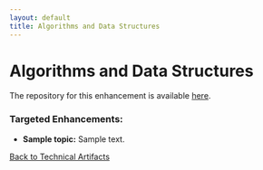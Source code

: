 ```yaml
---
layout: default
title: Algorithms and Data Structures
---
```


# Algorithms and Data Structures

The repository for this enhancement is available [here](https://github.com/clintmonroe00/capstone-project/tree/sprint-two).

### Targeted Enhancements:

- **Sample topic:** Sample text.

[Back to Technical Artifacts](/)
